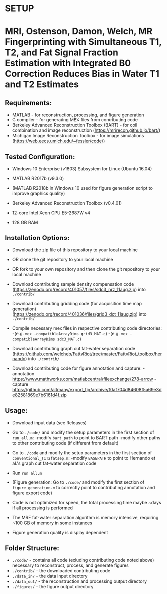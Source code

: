 # SETUP #
MRI, Ostenson, Damon, Welch, MR Fingerprinting with Simultaneous T1, T2, and Fat Signal Fraction Estimation with Integrated B0 Correction Reduces Bias in Water T1 and T2 Estimates
=============================

Requirements:
-------------
* MATLAB  - for reconstruction, processing, and figure generation
* C compiler - for generating MEX files from contributing code
* Berkeley Advanced Reconstruction Toolbox (BART) - for coil combination and image reconstruction (https://mrirecon.github.io/bart/)
* Michigan Image Reconstruction Toolbox - for image simulations (https://web.eecs.umich.edu/~fessler/code/)


Tested Configuration:
---------------------
* Windows 10 Enterprise (v1803) Subsystem for Linux (Ubuntu 16.04)
* MATLAB R2017b (v9.3.0)
* (MATLAB R2018b in Windows 10 used for figure generation script to improve graphics quality)
* Berkeley Advanced Reconstruction Toolbox (v0.4.01)

* 12-core Intel Xeon CPU E5-2687W v4
* 128 GB RAM

Installation Options:
---------------------
* Download the zip file of this repository to your local machine
* OR clone the git repository to your local machine
* OR fork to your own repository and then clone the git repository to your local machine


* Download contributing sample density compensation code (https://zenodo.org/record/401057/files/sdc3_nrz_11aug.zip) into `./contrib/`
* Download contributing gridding code (for acquisition time map generation) (https://zenodo.org/record/401036/files/grid3_dct_11aug.zip) into `./contrib/`
* Compile necessary mex files in respective contributing code directories:
    -(e.g. `mex -compatibleArrayDims grid3_MAT.c`)
    -(e.g. `mex -compatibleArrayDims sdc3_MAT.c`)
* Download contributing graph cut fat-water separation code (https://github.com/welcheb/FattyRiot/tree/master/FattyRiot_toolbox/hernando) into `./contrib/`
* Download contributing code for figure annotation and capture:
    -annotation https://www.mathworks.com/matlabcentral/fileexchange/278-arrow
    -capture https://github.com/altmany/export_fig/archive/f0af704d84608f5a69e3de82581869e7b6161d4f.zip	

Usage:
------
* Download input data (see Releases)
* Go to `./code/` and modify the setup parameters in the first section of `run_all.m`:
    -modify `bart_path` to point to BART path
    -modify other paths to other contributing code (if different from default)
* Go to `./code` and modify the setup parameters in the first section of `conventional_T1T2fatsep.m`:
    -modify `BASEPATH` to point to Hernando et al.'s graph cut fat-water separation code
* Run `run_all.m`
* (Figure generation: Go to `./code/` and modify the first section of `figure_generation.m` to correctly point to contributing annotation and figure export code)


* Code is not optimized for speed, the total processing time maybe ~days if all processing is performed
* The MRF fat-water separation algorithm is memory intensive, requiring ~100 GB of memory in some instances
* Figure generation quality is display dependent

Folder Structure:
--------

* `./code/` - contains all code (exluding contributing code noted above) necessary to reconstruct, process, and generate figures
* `./contrib/` - the downloaded contributing code
* `./data_in/` - the data input directory
* `./data_out/` - the reconstruction and processing output directory
* `./figures/` - the figure output directory

